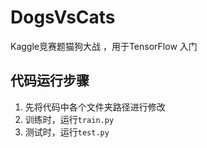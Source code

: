 # DogsVsCats
Kaggle竞赛题猫狗大战 ，用于TensorFlow 入门

## 代码运行步骤
1. 先将代码中各个文件夹路径进行修改
2. 训练时，运行`train.py`
3. 测试时，运行`test.py`
